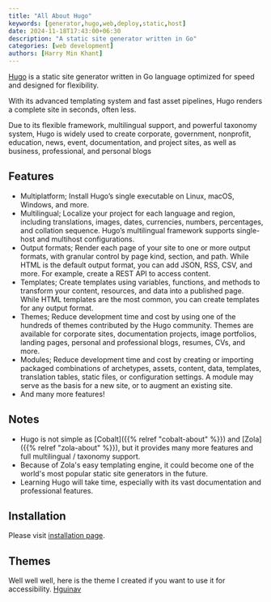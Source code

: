 ```yaml
---
title: "All About Hugo"
keywords: [generator,hugo,web,deploy,static,host]
date: 2024-11-18T17:43:00+06:30
description: "A static site generator written in Go"
categories: [web development]
authors: [Harry Min Khant]
---
```

[Hugo](https://gohugo.io/ "Official website") is a static site generator written in Go language optimized for speed and designed for flexibility.
<!--more-->
With its advanced templating system and fast asset pipelines, Hugo renders a complete site in seconds, often less.

Due to its flexible framework, multilingual support, and powerful taxonomy system, Hugo is widely used to create corporate, government, nonprofit, education, news, event, documentation, and project sites, as well as business, professional, and personal blogs

## Features
* Multiplatform; Install Hugo’s single executable on Linux, macOS, Windows, and more.
* Multilingual; Localize your project for each language and region, including translations, images, dates, currencies, numbers, percentages, and collation sequence. Hugo’s multilingual framework supports single-host and multihost configurations.
* Output formats; Render each page of your site to one or more output formats, with granular control by page kind, section, and path. While HTML is the default output format, you can add JSON, RSS, CSV, and more. For example, create a REST API to access content.
* Templates; Create templates using variables, functions, and methods to transform your content, resources, and data into a published page. While HTML templates are the most common, you can create templates for any output format.
* Themes; Reduce development time and cost by using one of the hundreds of themes contributed by the Hugo community. Themes are available for corporate sites, documentation projects, image portfolios, landing pages, personal and professional blogs, resumes, CVs, and more.
* Modules; Reduce development time and cost by creating or importing packaged combinations of archetypes, assets, content, data, templates, translation tables, static files, or configuration settings. A module may serve as the basis for a new site, or to augment an existing site.
* And many more features!

## Notes
* Hugo is not simple as [Cobalt]({{% relref "cobalt-about" %}}) and [Zola]({{% relref "zola-about" %}}), but it provides many more features and full multilingual / taxonomy support.
* Because of Zola's easy templating engine, it could become one of the world's most popular static site generators in the future.
* Learning Hugo will take time, especially with its vast documentation and professional features.

## Installation
Please visit [installation page](https://gohugo.io/installation/).

## Themes
Well well well, here is the theme I created if you want to use it for accessibility. [Hguinav](https://github.com/harrymkt/hguinav)